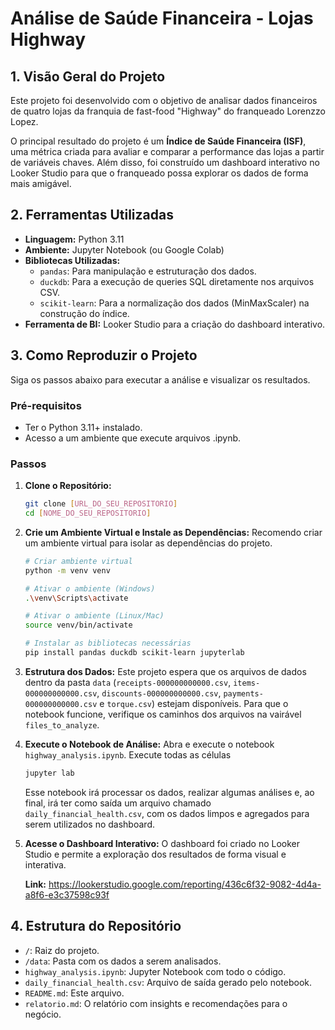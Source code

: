# Análise de Saúde Financeira - Lojas Highway

## 1. Visão Geral do Projeto

Este projeto foi desenvolvido com o objetivo de analisar dados financeiros de quatro lojas da franquia de fast-food "Highway" do franqueado Lorenzzo Lopez.

O principal resultado do projeto é um **Índice de Saúde Financeira (ISF)**, uma métrica criada para avaliar e comparar a performance das lojas a partir de variáveis chaves. Além disso, foi construído um dashboard interativo no Looker Studio para que o franqueado possa explorar os dados de forma mais amigável.

## 2. Ferramentas Utilizadas

* **Linguagem:** Python 3.11
* **Ambiente:** Jupyter Notebook (ou Google Colab)
* **Bibliotecas Utilizadas:**
    * `pandas`: Para manipulação e estruturação dos dados.
    * `duckdb`: Para a execução de queries SQL diretamente nos arquivos CSV.
    * `scikit-learn`: Para a normalização dos dados (MinMaxScaler) na construção do índice.
* **Ferramenta de BI:** Looker Studio para a criação do dashboard interativo.

## 3. Como Reproduzir o Projeto

Siga os passos abaixo para executar a análise e visualizar os resultados.

### Pré-requisitos

* Ter o Python 3.11+ instalado.
* Acesso a um ambiente que execute arquivos .ipynb.

### Passos

1.  **Clone o Repositório:**
    ```bash
    git clone [URL_DO_SEU_REPOSITORIO]
    cd [NOME_DO_SEU_REPOSITORIO]
    ```

2.  **Crie um Ambiente Virtual e Instale as Dependências:**
    Recomendo criar um ambiente virtual para isolar as dependências do projeto.
    ```bash
    # Criar ambiente virtual
    python -m venv venv

    # Ativar o ambiente (Windows)
    .\venv\Scripts\activate

    # Ativar o ambiente (Linux/Mac)
    source venv/bin/activate

    # Instalar as bibliotecas necessárias
    pip install pandas duckdb scikit-learn jupyterlab
    ```

3.  **Estrutura dos Dados:**
    Este projeto espera que os arquivos de dados dentro da pasta `data` (`receipts-000000000000.csv`, `items-000000000000.csv`, `discounts-000000000000.csv`, `payments-000000000000.csv` e `torque.csv`) estejam disponíveis. Para que o notebook funcione, verifique os caminhos dos arquivos na vairável `files_to_analyze`.

4.  **Execute o Notebook de Análise:**
    Abra e execute o notebook `highway_analysis.ipynb`. Execute todas as células
    ```bash
    jupyter lab
    ```
    Esse notebook irá processar os dados, realizar algumas análises e, ao final, irá ter como saída um arquivo chamado `daily_financial_health.csv`, com os dados limpos e agregados para serem utilizados no dashboard.

5.  **Acesse o Dashboard Interativo:**
    O dashboard foi criado no Looker Studio e permite a exploração dos resultados de forma visual e interativa.

    **Link:** https://lookerstudio.google.com/reporting/436c6f32-9082-4d4a-a8f6-e3c37598c93f

## 4. Estrutura do Repositório

* `/`: Raiz do projeto.
* `/data`: Pasta com os dados a serem analisados.
* `highway_analysis.ipynb`: Jupyter Notebook com todo o código.
* `daily_financial_health.csv`: Arquivo de saída gerado pelo notebook.
* `README.md`: Este arquivo.
* `relatorio.md`: O relatório com insights e recomendações para o negócio.